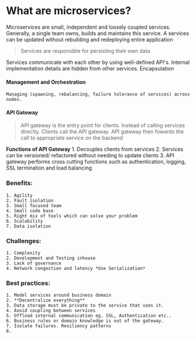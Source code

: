 # What are microservices?

Microservices are small, independent and loosely coupled services.
Generally, a single team owns, builds and maintains this service.
A services can be updated without rebuilding and redeploying entire application

> Services are responsible for persisting their own data

Services communicate with each other by using well-defined API's. Internal implementation details are hidden from other services. Encapsulation


#### Management and Orchestration
    Managing (spawning, rebalancing, failure tolerance of services) across nodes.
#### API Gateway
> API gateway is the entry point for clients. Instead of calling services directly.
Clients call the API gateway.
API gateway then fowards the call to appropriate service on the backend

**Functions of API Gateway**
    1. Decouples clients from services
    2. Services can be versioned/ refactored without needing to update clients
    3. API gateway performs cross cutting functions such as authentication, logging, SSL termination and load balancing

### Benefits:
    1. Agility
    2. Fault isolation
    3. Small focused team
    4. Small code base
    5. Right mix of tools which can solve your problem
    6. Scalability
    7. Data isolation

### Challenges:
    1. Complexity
    2. Development and Testing inhouse
    3. Lack of governance
    4. Network congestion and latency *Use Serialization*
   
### Best practices:
    1. Model services around business domain
    2. **Decentralize everything**
    3. Data storage must be private to the service that uses it.
    4. Avoid coupling between services
    5. Offload internal communication eg. SSL, Authentication etc..
    6. Business rules or domain knowledge is out of the gateway.
    7. Isolate failures. Resiliency patterns
    8. 